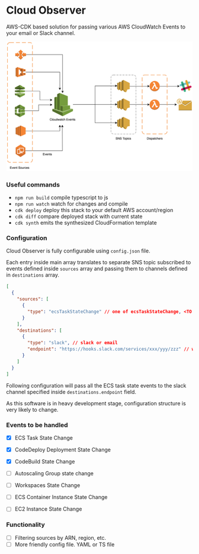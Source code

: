 # Cloud Observer

AWS-CDK based solution for passing various AWS CloudWatch Events to your email or Slack channel.

![Schema](assets/schema.png?raw=true "Schema")

### Useful commands

 * `npm run build`   compile typescript to js
 * `npm run watch`   watch for changes and compile
 * `cdk deploy`      deploy this stack to your default AWS account/region
 * `cdk diff`        compare deployed stack with current state
 * `cdk synth`       emits the synthesized CloudFormation template

### Configuration

Cloud Observer is fully configurable using `config.json` file.

Each entry inside main array translates to separate SNS topic subscribed to events defined inside `sources` array and passing them to channels defined in `destinations` array.

```json
[
  {
    "sources": [
      {
        "type": "ecsTaskStateChange" // one of ecsTaskStateChange, <TO BE ADDED...>
      }
    ],
    "destinations": [
      {
        "type": "slack", // slack or email
        "endpoint": "https://hooks.slack.com/services/xxx/yyy/zzz" // webhook url when slack, email address when dealing with email
      }
    ]
  }
]
```

Following configuration will pass all the ECS task state events to the slack channel specified inside `destinations.endpoint` field.

As this software is in heavy development stage, configuration structure is very likely to change.

### Events to be handled
- [x] ECS Task State Change
- [x] CodeDeploy Deployment State Change
- [x] CodeBuild State Change
- [ ] Autoscaling Group state change
- [ ] Workspaces State Change
- [ ] ECS Container Instance State Change
- [ ] EC2 Instance State Change


### Functionality
- [ ] Filtering sources by ARN, region, etc.
- [ ] More friendly config file. YAML or TS file
